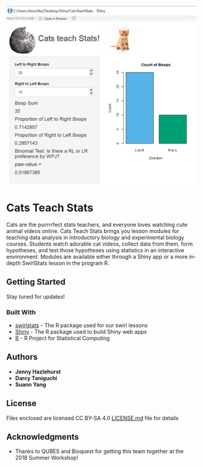 ![Shiny app example](Media_Files/cat_second.png?raw=true "Shiny app example")

# Cats Teach Stats

Cats are the purrrrfect stats teachers, and everyone loves watching cute animal videos online. Cats Teach Stats brings you lesson modules for teaching data analysis in introductory biology and experimental biology courses. Students watch adorable cat videos, collect data from them, form hypotheses, and test those hypotheses using statistics in an interactive environment. Modules are available either through a Shiny app or a more in-depth SwirlStats lesson in the program R.

## Getting Started

Stay tuned for updates!

### Built With

* [swirlstats](https://swirlstats.com/) - The R package used for our swirl lessons
* [Shiny](http://shiny.rstudio.com) - The R package used to build Shiny web apps
* [R](https://www.r-project.org/) - R Project for Statistical Computing

## Authors

* **Jenny Hazlehurst**
* **Darcy Taniguchi**
* **Suann Yang**

## License

Files enclosed are licensed CC BY-SA 4.0 [LICENSE.md](/Swirl_Lessons/LICENSE.txt) file for details

## Acknowledgments

* Thanks to QUBES and Bioquest for getting this team together at the 2018 Summer Workshop!

